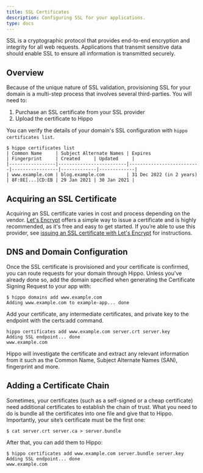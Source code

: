 ```yaml
---
title: SSL Certificates
description: Configuring SSL for your applications.
type: docs
---
```


SSL is a cryptographic protocol that provides end-to-end encryption and
integrity for all web requests. Applications that transmit sensitive data should
enable SSL to ensure all information is transmitted securely.

## Overview

Because of the unique nature of SSL validation, provisioning SSL for your domain
is a multi-step process that involves several third-parties. You will need to:

1. Purchase an SSL certificate from your SSL provider
1. Upload the certificate to Hippo

You can verify the details of your domain's SSL configuration with `hippo certificates list`.

```
$ hippo certificates list
| Common Name     | Subject Alternate Names | Expires                  | Fingerprint     | Created     | Updated     |
|-----------------|-------------------------|--------------------------|-----------------|-------------|-------------|
| www.example.com | blog.example.com        | 31 Dec 2022 (in 2 years) | 8F:8E[...]CD:EB | 29 Jan 2021 | 30 Jan 2021 |
```

## Acquiring an SSL Certificate

Acquiring an SSL certificate varies in cost and process depending on the vendor.
[Let's Encrypt](https://letsencrypt.org/) offers a simple way to issue a
certificate and is highly recommended, as it's free and easy to get started. If
you’re able to use this provider, see [issuing an SSL certificate with Let's
Encrypt](https://letsencrypt.org/getting-started/) for instructions.

## DNS and Domain Configuration

Once the SSL certificate is provisioned and your certificate is confirmed, you
can route requests for your domain through Hippo. Unless you've already done
so, add the domain specified when generating the Certificate Signing Request to
your app with:

```
$ hippo domains add www.example.com
Adding www.example.com to example-app... done
```

Add your certificate, any intermediate certificates, and private key to the endpoint with the certs:add command.

```
hippo certificates add www.example.com server.crt server.key
Adding SSL endpoint... done
www.example.com
```

Hippo will investigate the certificate and extract any relevant information
from it such as the Common Name, Subject Alternate Names (SAN), fingerprint and
more.

## Adding a Certificate Chain

Sometimes, your certificates (such as a self-signed or a cheap certificate) need
additional certificates to establish the chain of trust. What you need to do is
bundle all the certificates into one file and give that to Hippo. Importantly,
your site’s certificate must be the first one:

```
$ cat server.crt server.ca > server.bundle
```

After that, you can add them to Hippo:

```
$ hippo certificates add www.example.com server.bundle server.key
Adding SSL endpoint... done
www.example.com
```
